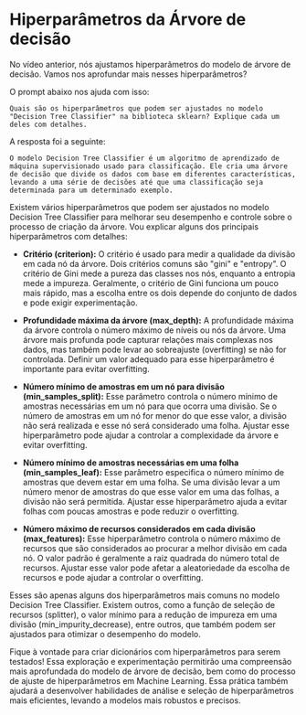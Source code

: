 # Hiperparâmetros da Árvore de decisão

No vídeo anterior, nós ajustamos hiperparâmetros do modelo de árvore de decisão. Vamos nos aprofundar mais nesses hiperparâmetros?

O prompt abaixo nos ajuda com isso:

    Quais são os hiperparâmetros que podem ser ajustados no modelo "Decision Tree Classifier" na biblioteca sklearn? Explique cada um deles com detalhes.

A resposta foi a seguinte:

```
O modelo Decision Tree Classifier é um algoritmo de aprendizado de máquina supervisionado usado para classificação. Ele cria uma árvore de decisão que divide os dados com base em diferentes características, levando a uma série de decisões até que uma classificação seja determinada para um determinado exemplo.
```

Existem vários hiperparâmetros que podem ser ajustados no modelo Decision Tree Classifier para melhorar seu desempenho e controle sobre o processo de criação da árvore. Vou explicar alguns dos principais hiperparâmetros com detalhes:

- **Critério (criterion):** O critério é usado para medir a qualidade da divisão em cada nó da árvore. Dois critérios comuns são "gini" e "entropy". O critério de Gini mede a pureza das classes nos nós, enquanto a entropia mede a impureza. Geralmente, o critério de Gini funciona um pouco mais rápido, mas a escolha entre os dois depende do conjunto de dados e pode exigir experimentação.

- **Profundidade máxima da árvore (max_depth):** A profundidade máxima da árvore controla o número máximo de níveis ou nós da árvore. Uma árvore mais profunda pode capturar relações mais complexas nos dados, mas também pode levar ao sobreajuste (overfitting) se não for controlada. Definir um valor adequado para esse hiperparâmetro é importante para evitar overfitting.

- **Número mínimo de amostras em um nó para divisão (min_samples_split):** Esse parâmetro controla o número mínimo de amostras necessárias em um nó para que ocorra uma divisão. Se o número de amostras em um nó for menor do que esse valor, a divisão não será realizada e esse nó será considerado uma folha. Ajustar esse hiperparâmetro pode ajudar a controlar a complexidade da árvore e evitar overfitting.

- **Número mínimo de amostras necessárias em uma folha (min_samples_leaf):** Esse parâmetro especifica o número mínimo de amostras que devem estar em uma folha. Se uma divisão levar a um número menor de amostras do que esse valor em uma das folhas, a divisão não será permitida. Ajustar esse hiperparâmetro ajuda a evitar folhas com poucas amostras e pode reduzir o overfitting.

- **Número máximo de recursos considerados em cada divisão (max_features):** Esse hiperparâmetro controla o número máximo de recursos que são considerados ao procurar a melhor divisão em cada nó. O valor padrão é geralmente a raiz quadrada do número total de recursos. Ajustar esse valor pode afetar a aleatoriedade da escolha de recursos e pode ajudar a controlar o overfitting.

Esses são apenas alguns dos hiperparâmetros mais comuns no modelo Decision Tree Classifier. Existem outros, como a função de seleção de recursos (splitter), o valor mínimo para a redução de impureza em uma divisão (min_impurity_decrease), entre outros, que também podem ser ajustados para otimizar o desempenho do modelo.

Fique à vontade para criar dicionários com hiperparâmetros para serem testados! Essa exploração e experimentação permitirão uma compreensão mais aprofundada do modelo de árvore de decisão, bem como do processo de ajuste de hiperparâmetros em Machine Learning. Essa prática também ajudará a desenvolver habilidades de análise e seleção de hiperparâmetros mais eficientes, levando a modelos mais robustos e precisos.
